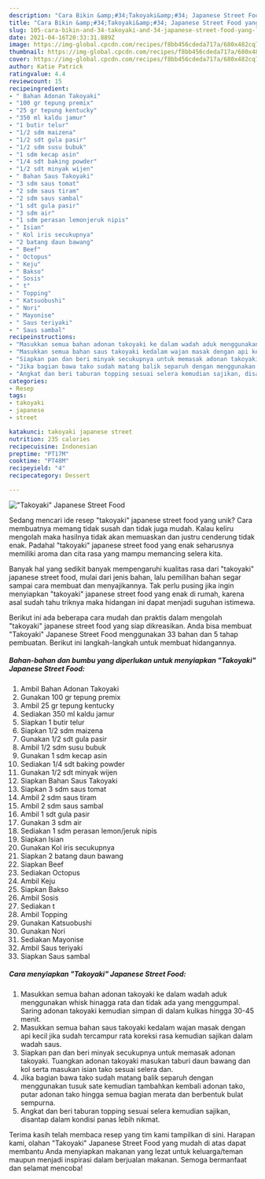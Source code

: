 ```yaml
---
description: "Cara Bikin &amp;#34;Takoyaki&amp;#34; Japanese Street Food yang Lezat Sekali"
title: "Cara Bikin &amp;#34;Takoyaki&amp;#34; Japanese Street Food yang Lezat Sekali"
slug: 105-cara-bikin-and-34-takoyaki-and-34-japanese-street-food-yang-lezat-sekali
date: 2021-04-16T20:33:31.889Z
image: https://img-global.cpcdn.com/recipes/f8bb456cdeda717a/680x482cq70/takoyaki-japanese-street-food-foto-resep-utama.jpg
thumbnail: https://img-global.cpcdn.com/recipes/f8bb456cdeda717a/680x482cq70/takoyaki-japanese-street-food-foto-resep-utama.jpg
cover: https://img-global.cpcdn.com/recipes/f8bb456cdeda717a/680x482cq70/takoyaki-japanese-street-food-foto-resep-utama.jpg
author: Katie Patrick
ratingvalue: 4.4
reviewcount: 15
recipeingredient:
- " Bahan Adonan Takoyaki"
- "100 gr tepung premix"
- "25 gr tepung kentucky"
- "350 ml kaldu jamur"
- "1 butir telur"
- "1/2 sdm maizena"
- "1/2 sdt gula pasir"
- "1/2 sdm susu bubuk"
- "1 sdm kecap asin"
- "1/4 sdt baking powder"
- "1/2 sdt minyak wijen"
- " Bahan Saus Takoyaki"
- "3 sdm saus tomat"
- "2 sdm saus tiram"
- "2 sdm saus sambal"
- "1 sdt gula pasir"
- "3 sdm air"
- "1 sdm perasan lemonjeruk nipis"
- " Isian"
- " Kol iris secukupnya"
- "2 batang daun bawang"
- " Beef"
- " Octopus"
- " Keju"
- " Bakso"
- " Sosis"
- " t"
- " Topping"
- " Katsuobushi"
- " Nori"
- " Mayonise"
- " Saus teriyaki"
- " Saus sambal"
recipeinstructions:
- "Masukkan semua bahan adonan takoyaki ke dalam wadah aduk menggunakan whisk hinagga rata dan tidak ada yang menggumpal. Saring adonan takoyaki kemudian simpan di dalam kulkas hingga 30-45 menit."
- "Masukkan semua bahan saus takoyaki kedalam wajan masak dengan api kecil jika sudah tercampur rata koreksi rasa kemudian sajikan dalam wadah saus."
- "Siapkan pan dan beri minyak secukupnya untuk memasak adonan takoyaki. Tuangkan adonan takoyaki masukan taburi daun bawang dan kol serta masukan isian tako sesuai selera dan."
- "Jika bagian bawa tako sudah matang balik separuh dengan menggunakan tusuk sate kemudian tambahkan kembali adonan tako, putar adonan tako hingga semua bagian merata dan berbentuk bulat sempurna."
- "Angkat dan beri taburan topping sesuai selera kemudian sajikan, disantap dalam kondisi panas lebih nikmat."
categories:
- Resep
tags:
- takoyaki
- japanese
- street

katakunci: takoyaki japanese street 
nutrition: 235 calories
recipecuisine: Indonesian
preptime: "PT17M"
cooktime: "PT48M"
recipeyield: "4"
recipecategory: Dessert

---
```



![&#34;Takoyaki&#34; Japanese Street Food](https://img-global.cpcdn.com/recipes/f8bb456cdeda717a/680x482cq70/takoyaki-japanese-street-food-foto-resep-utama.jpg)

Sedang mencari ide resep &#34;takoyaki&#34; japanese street food yang unik? Cara membuatnya memang tidak susah dan tidak juga mudah. Kalau keliru mengolah maka hasilnya tidak akan memuaskan dan justru cenderung tidak enak. Padahal &#34;takoyaki&#34; japanese street food yang enak seharusnya memiliki aroma dan cita rasa yang mampu memancing selera kita.



Banyak hal yang sedikit banyak mempengaruhi kualitas rasa dari &#34;takoyaki&#34; japanese street food, mulai dari jenis bahan, lalu pemilihan bahan segar sampai cara membuat dan menyajikannya. Tak perlu pusing jika ingin menyiapkan &#34;takoyaki&#34; japanese street food yang enak di rumah, karena asal sudah tahu triknya maka hidangan ini dapat menjadi suguhan istimewa.


Berikut ini ada beberapa cara mudah dan praktis dalam mengolah &#34;takoyaki&#34; japanese street food yang siap dikreasikan. Anda bisa membuat &#34;Takoyaki&#34; Japanese Street Food menggunakan 33 bahan dan 5 tahap pembuatan. Berikut ini langkah-langkah untuk membuat hidangannya.

<!--inarticleads1-->

##### Bahan-bahan dan bumbu yang diperlukan untuk menyiapkan &#34;Takoyaki&#34; Japanese Street Food:

1. Ambil  Bahan Adonan Takoyaki
1. Gunakan 100 gr tepung premix
1. Ambil 25 gr tepung kentucky
1. Sediakan 350 ml kaldu jamur
1. Siapkan 1 butir telur
1. Siapkan 1/2 sdm maizena
1. Gunakan 1/2 sdt gula pasir
1. Ambil 1/2 sdm susu bubuk
1. Gunakan 1 sdm kecap asin
1. Sediakan 1/4 sdt baking powder
1. Gunakan 1/2 sdt minyak wijen
1. Siapkan  Bahan Saus Takoyaki
1. Siapkan 3 sdm saus tomat
1. Ambil 2 sdm saus tiram
1. Ambil 2 sdm saus sambal
1. Ambil 1 sdt gula pasir
1. Gunakan 3 sdm air
1. Sediakan 1 sdm perasan lemon/jeruk nipis
1. Siapkan  Isian
1. Gunakan  Kol iris secukupnya
1. Siapkan 2 batang daun bawang
1. Siapkan  Beef
1. Sediakan  Octopus
1. Ambil  Keju
1. Siapkan  Bakso
1. Ambil  Sosis
1. Sediakan  t
1. Ambil  Topping
1. Gunakan  Katsuobushi
1. Gunakan  Nori
1. Sediakan  Mayonise
1. Ambil  Saus teriyaki
1. Siapkan  Saus sambal




<!--inarticleads2-->

##### Cara menyiapkan &#34;Takoyaki&#34; Japanese Street Food:

1. Masukkan semua bahan adonan takoyaki ke dalam wadah aduk menggunakan whisk hinagga rata dan tidak ada yang menggumpal. Saring adonan takoyaki kemudian simpan di dalam kulkas hingga 30-45 menit.
1. Masukkan semua bahan saus takoyaki kedalam wajan masak dengan api kecil jika sudah tercampur rata koreksi rasa kemudian sajikan dalam wadah saus.
1. Siapkan pan dan beri minyak secukupnya untuk memasak adonan takoyaki. Tuangkan adonan takoyaki masukan taburi daun bawang dan kol serta masukan isian tako sesuai selera dan.
1. Jika bagian bawa tako sudah matang balik separuh dengan menggunakan tusuk sate kemudian tambahkan kembali adonan tako, putar adonan tako hingga semua bagian merata dan berbentuk bulat sempurna.
1. Angkat dan beri taburan topping sesuai selera kemudian sajikan, disantap dalam kondisi panas lebih nikmat.




Terima kasih telah membaca resep yang tim kami tampilkan di sini. Harapan kami, olahan &#34;Takoyaki&#34; Japanese Street Food yang mudah di atas dapat membantu Anda menyiapkan makanan yang lezat untuk keluarga/teman maupun menjadi inspirasi dalam berjualan makanan. Semoga bermanfaat dan selamat mencoba!
